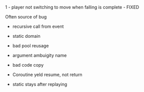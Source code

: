1 - player not switching to move when falling is complete - FIXED

Often source of bug
- recursive call from event
- static domain

- bad pool reusage
- argument ambuigity name
- bad code copy
- Coroutine yeld resume, not return
- static stays after replaying
